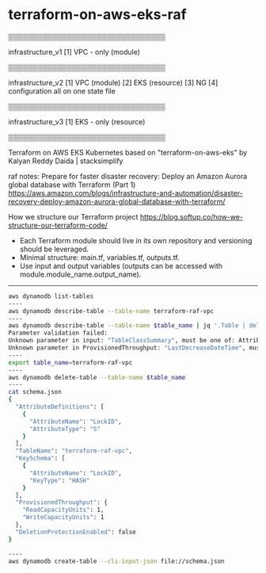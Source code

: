 # terraform-on-aws-eks-raf
▒▒▒▒▒▒▒▒▒▒▒▒▒▒▒▒▒▒▒▒▒▒▒▒▒▒▒▒▒▒▒▒

 infrastructure_v1
 [1] VPC - only (module)

▒▒▒▒▒▒▒▒▒▒▒▒▒▒▒▒▒▒▒▒▒▒▒▒▒▒▒▒▒▒▒▒

 infrastructure_v2
 [1] VPC     (module)
 [2] EKS     (resource)
 [3] NG
 [4] configuration
       all on one state file

▒▒▒▒▒▒▒▒▒▒▒▒▒▒▒▒▒▒▒▒▒▒▒▒▒▒▒▒▒▒▒▒

 infrastructure_v3
 [1] EKS - only (resource)

▒▒▒▒▒▒▒▒▒▒▒▒▒▒▒▒▒▒▒▒▒▒▒▒▒▒▒▒▒▒▒▒

Terraform on AWS EKS Kubernetes
based on "terraform-on-aws-eks" by Kalyan Reddy Daida | stacksimplify 

raf notes:
Prepare for faster disaster recovery: Deploy an Amazon Aurora global database with Terraform (Part 1)
https://aws.amazon.com/blogs/infrastructure-and-automation/disaster-recovery-deploy-amazon-aurora-global-database-with-terraform/

How we structure our Terraform project
https://blog.softup.co/how-we-structure-our-terraform-code/


- Each Terraform module should live in its own repository and versioning should be leveraged.
- Minimal structure: main.tf, variables.tf, outputs.tf.
- Use input and output variables (outputs can be accessed with module.module_name.output_name).
----
```sh
aws dynamodb list-tables
----
aws dynamodb describe-table --table-name terraform-raf-vpc
----
aws dynamodb describe-table --table-name $table_name | jq '.Table | del(.TableId, .TableArn, .ItemCount, .TableSizeBytes, .CreationDateTime, .TableStatus, .LatestStreamArn, .LatestStreamLabel, .ProvisionedThroughput.NumberOfDecreasesToday, .ProvisionedThroughput.LastIncreaseDateTime)' > schema.json
Parameter validation failed:
Unknown parameter in input: "TableClassSummary", must be one of: AttributeDefinitions, TableName, KeySchema, LocalSecondaryIndexes, GlobalSecondaryIndexes, BillingMode, ProvisionedThroughput, StreamSpecification, SSESpecification, Tags, TableClass, DeletionProtectionEnabled
Unknown parameter in ProvisionedThroughput: "LastDecreaseDateTime", must be one of: ReadCapacityUnits, WriteCapacityUnits
----
export table_name=terraform-raf-vpc
----
aws dynamodb delete-table --table-name $table_name
----
cat schema.json
{
  "AttributeDefinitions": [
    {
      "AttributeName": "LockID",
      "AttributeType": "S"
    }
  ],
  "TableName": "terraform-raf-vpc",
  "KeySchema": [
    {
      "AttributeName": "LockID",
      "KeyType": "HASH"
    }
  ],
  "ProvisionedThroughput": {
    "ReadCapacityUnits": 1,
    "WriteCapacityUnits": 1
  },
  "DeletionProtectionEnabled": false
}

----
aws dynamodb create-table --cli-input-json file://schema.json
```


